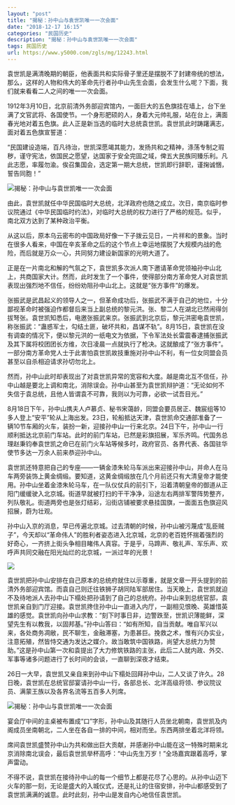 ```yaml
---
layout: "post"
title: "揭秘：孙中山与袁世凯唯一一次会面"
date: "2018-12-17 16:15"
categories: "民国历史"
description: "揭秘：孙中山与袁世凯唯一一次会面"
tags: 民国历史
url: https://www.y5000.com/zgls/mg/12243.html
---
```






袁世凯是满清晚期的朝臣，他表面共和实际骨子里还是摆脱不了封建帝统的想法，那么，这样的人物和伟大的革命先行者孙中山先生会面，会发生什么呢？下面，我们就来看看二人之间的唯一一次会面。

1912年3月10日，北京前清外务部迎宾馆内，一面巨大的五色旗挂在墙上，台下坐满了文官武将、各国使节。一个身形肥硕的人，身着大元帅礼服，站在台上，满面春光地对着五色旗。此人正是新当选的临时大总统袁世凯。袁世凯此时踌躇满志，面对着五色旗宣誓道：

“民国建设造端，百凡待治，世凯深愿竭其能力，发扬共和之精神，涤荡专制之瑕秽，谨守宪法，依国民之愿望，达国家于安全完固之域，俾五大民族同臻乐利。凡此志愿，率履勿渝。俟召集国会，选定第一期大总统，世凯即行辞职，谨掬诚悃，誓告同胞！”

![揭秘：孙中山与袁世凯唯一一次会面](/uploads/allimg/170204/6-1F2041A433D1.JPG)

由此，袁世凯就任中华民国临时大总统，北洋政府也随之成立。次日，南京临时参议院通过《中华民国临时约法》，对临时大总统的权力进行了严格的规范。似乎，南北双方达到了某种政治平衡。

从这以后，原本乌云密布的中国政局好像一下子拨云见日，一片祥和的景象。当时在很多人看来，中国在辛亥革命之后的这个节点上幸运地摆脱了大规模内战的危险，而后就是万众一心，共同努力建设新国家的光明大道了。

正是在一片南北和解的气氛之下，袁世凯多次派人南下邀请革命党领袖孙中山北上，共商国家大计。然而，此时发生了一个事件，使得部分南方革命党人对袁世凯表现出强烈地不信任，纷纷劝阻孙中山北上。这就是“张方事件”的爆发。

张振武是武昌起义的领导人之一，但革命成功后，张振武不满于自己的地位，十分鄙视革命时被强迫作都督后来当上副总统的黎元洪。张、黎二人在湖北已然闹得剑拔弩张。袁世凯知悉后，电邀张振武来京。张振武到北京后，黎元洪密电袁世凯，称张振武：“蛊惑军士，勾结土匪，破坏共和，昌谋不轨”。8月15日，袁世凯在没有调查的情况下，便以黎元洪的一纸电文为依据，下令军法处长雷震春逮捕张振武及其下属将校团团长方维，次日凌晨一点就执行了枪决。这就酿成了“张方事件”。一部分南方革命党人士于此害怕袁世凯故技重施对孙中山不利，有一位女同盟会员甚至以自杀相迫请求孙切勿北上。

然而，孙中山此时却表现出了对袁世凯异常的宽容和大度。越是南北互不信任，孙中山越是要北上调和南北，消除误会。孙中山甚至为袁世凯辩护道：“无论如何不失信于袁总统，且他人皆谓袁不可靠，我则以为可靠，必欲一试吾目光。”

8月18日下午，孙中山携夫人卢慕贞、秘书宋蔼龄，同盟会要员居正、魏宸组等10多人登上“安平”轮从上海出发。23日，轮船抵达天津，袁世凯命交通部准备了一辆10节车厢的火车，装扮一新，迎接孙中山一行来北京。24日下午，孙中山一行顺利抵达北京前门车站。此时的前门车站，已然是彩旗招展，军乐齐鸣。代国务总理赵秉钧奉袁世凯之命已在前门火车站等候多时，政府官员、各界代表、各国驻华使节多达一万余人前来恭迎孙中山。

袁世凯还特意把自己的专座——一辆金漆朱轮马车派出来迎接孙中山，并命人在马车两旁装饰上黄金绸缎。要知道，这黄金绸缎放在几个月前还只有大清皇帝才能使用。孙中山坐着金漆朱轮马车，在一队仪仗兵的前引下，沿着清朝皇帝的御道从正阳门缓缓驶入北京城。街道早就被打扫的干干净净，沿途左右两排军警阵势整齐，列队敬礼。街道两旁也是张灯结彩，沿街店铺被要求悬挂国旗，一面面五色旗迎风招展，蔚为壮观。

孙中山入京的消息，早已传遍北京城。过去清朝的时候，孙中山被污蔑成“乱臣贼子”，今天却以“革命伟人”的胜利者姿态进入北京城，北京的老百姓怀揣着强烈的好奇心，一齐挤上街头争相目睹伟人真容。于是乎，马蹄声、敬礼声、军乐声、欢呼声共同交融在阳光灿烂的北京城，一派过年的光景！

![](https://img.y5000.com/uploads/allimg/170204/1AQ33129-0.jpg)

袁世凯把孙中山安排在自己原本的总统府就住以示尊重，就是文章一开头提到的前清外务部迎宾馆。而袁自己则迁往铁狮子胡同陆军部居住。当天晚上，袁世凯就迫不及待地派人去孙中山下榻处把孙请到了自己的总统府。孙中山来到总统官邸，袁世凯亲自到门厅迎接。袁世凯搀住孙中山一直进入内厅，一副相见恨晚、英雄惜英雄的感觉。袁世凯向孙中山求教：“刻下时事日非，边警跌至，世凯识薄能鲜，深望先生有以教我，以固邦基。”孙中山答曰：“如有所知，自当贡献。唯自军兴以来，各处商务凋敝，民不聊生，金融滞塞，为患甚巨。挽救之术，惟有兴办实业，注意拓殖，然皆恃交通为发达之媒介。故当敢筑中国铁路，尚望大总统力为赞助。”这是孙中山第一次和袁提出了大力修筑铁路的主张，此后二人就内政、外交、军事等诸多问题进行了长时间的会谈，一直聊到深夜才结束。

26日一大早，袁世凯又亲自来到孙中山下榻处回拜孙中山，二人又谈了许久。28日晚，袁世凯在总统官邸宴请孙中山一行，各部总长、北洋高级将领、参议院议员、满蒙王族以及各界名流等五百多人列席。

![揭秘：孙中山与袁世凯唯一一次会面](/uploads/allimg/170204/6-1F2041A345239.JPG)

宴会厅中间的主桌被布置成“口”字形，孙中山及其随行人员坐北朝南，袁世凯及内阁成员坐南朝北，二人坐在各自一排的中间，相对而坐。东西两排坐着北洋将领。

席间袁世凯盛赞孙中山为共和做出巨大贡献，并感谢孙中山能在这一特殊时期来北京消除南北误会，最后袁世凯举杯高呼：“中山先生万岁！”全场嘉宾跟着高呼，掌声雷动。

不得不说，袁世凯在接待孙中山的每一个细节上都是花尽了心思的。从孙中山迈下火车的那一刻，无论是盛大的入城仪式，还是礼让的住宿安排，孙中山都感受到了袁世凯满满的诚意。此时此刻，孙中山是发自内心地信任袁世凯。
